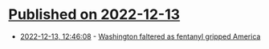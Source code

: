 # [Published on 2022-12-13](index.md)

* [2022-12-13, 12:46:08](https://news.ycombinator.com/item?id=33968149) - [Washington faltered as fentanyl gripped America](https://www.washingtonpost.com/investigations/interactive/2022/dea-fentanyl-failure/)
